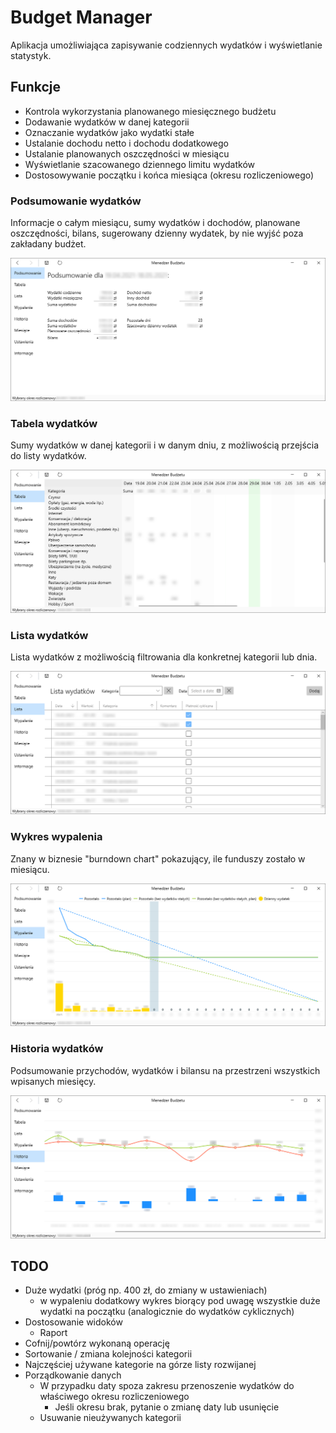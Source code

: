 # Budget Manager

Aplikacja umożliwiająca zapisywanie codziennych wydatków i wyświetlanie statystyk.

## Funkcje

- Kontrola wykorzystania planowanego miesięcznego budżetu
- Dodawanie wydatków w danej kategorii
- Oznaczanie wydatków jako wydatki stałe
- Ustalanie dochodu netto i dochodu dodatkowego
- Ustalanie planowanych oszczędności w miesiącu
- Wyświetlanie szacowanego dziennego limitu wydatków
- Dostosowywanie początku i końca miesiąca (okresu rozliczeniowego)

### Podsumowanie wydatków

Informacje o całym miesiącu, sumy wydatków i dochodów, planowane oszczędności, bilans, sugerowany dzienny wydatek, by nie wyjść poza zakładany budżet.

![Wydatki miesięczne](doc/s1.png)

### Tabela wydatków

Sumy wydatków w danej kategorii i w danym dniu, z możliwością przejścia do listy wydatków.

![Wykres wypalenia](doc/s2.png)

### Lista wydatków

Lista wydatków z możliwością filtrowania dla konkretnej kategorii lub dnia.

![Wykres wypalenia](doc/s3.png)

### Wykres wypalenia

Znany w biznesie "burndown chart" pokazujący, ile funduszy zostało w miesiącu.

![Wykres wypalenia](doc/s4.png)

### Historia wydatków

Podsumowanie przychodów, wydatków i bilansu na przestrzeni wszystkich wpisanych miesięcy.

![Wykres wypalenia](doc/s5.png)

## TODO

- Duże wydatki (próg np. 400 zł, do zmiany w ustawieniach)
  - w wypaleniu dodatkowy wykres biorący pod uwagę wszystkie duże wydatki na początku (analogicznie do wydatków cyklicznych)
- Dostosowanie widoków
  - Raport
- Cofnij/powtórz wykonaną operację
- Sortowanie / zmiana kolejności kategorii
- Najczęściej używane kategorie na górze listy rozwijanej
- Porządkowanie danych
  - W przypadku daty spoza zakresu przenoszenie wydatków do właściwego okresu rozliczeniowego
    - Jeśli okresu brak, pytanie o zmianę daty lub usunięcie
  - Usuwanie nieużywanych kategorii

